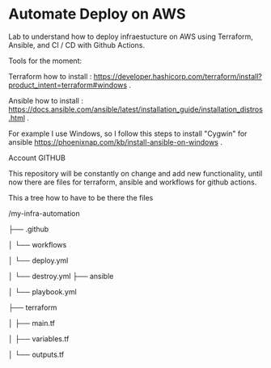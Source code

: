 ﻿# Automate Deploy on AWS

Lab to understand how to deploy infraestucture on AWS using Terraform, Ansible, and CI / CD with Github Actions.

Tools for the moment:

Terraform how to install : https://developer.hashicorp.com/terraform/install?product_intent=terraform#windows .

Ansible how to install : https://docs.ansible.com/ansible/latest/installation_guide/installation_distros.html .

For example I use Windows, so I follow this steps to install "Cygwin" for ansible https://phoenixnap.com/kb/install-ansible-on-windows .

Account GITHUB

This repository will be constantly on change and add new functionality, until now there are files for terraform, ansible and workflows for github actions. 

This a tree how to have to be there the files

/my-infra-automation

├── .github

│   └── workflows

│       └── deploy.yml

│       └── destroy.yml
├── ansible

│   └── playbook.yml

├── terraform

│   ├── main.tf

│   ├── variables.tf

│   └── outputs.tf
